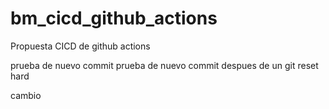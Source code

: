 # bm_cicd_github_actions
Propuesta CICD de github actions

prueba de nuevo commit
prueba de nuevo commit despues de un git reset hard

cambio